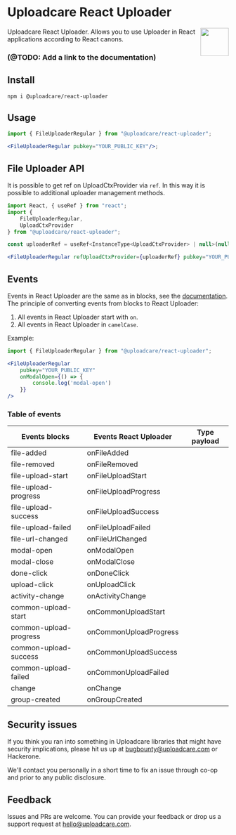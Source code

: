 # Uploadcare React Uploader

<a href="https://uploadcare.com/?utm_source=github&utm_campaign=uploadcare-js-api-clients">
    <img align="right" width="64" height="64"
      src="https://ucarecdn.com/edfdf045-34c0-4087-bbdd-e3834921f890/userpiccircletransparent.svg"
      alt="">
</a>

Uploadcare React Uploader. Allows you to use Uploader in React applications according to React canons.


### (@TODO: Add a link to the documentation)

## Install

```
npm i @uploadcare/react-uploader
```

## Usage

```jsx
import { FileUploaderRegular } from "@uploadcare/react-uploader";

<FileUploaderRegular pubkey="YOUR_PUBLIC_KEY"/>;
```

## File Uploader API

It is possible to get ref on UploadCtxProvider via `ref`. In this way it is possible to additional uploader management
methods.

```jsx
import React, { useRef } from "react";
import {
    FileUploaderRegular,
    UploadCtxProvider
} from "@uploadcare/react-uploader";

const uploaderRef = useRef<InstanceType<UploadCtxProvider> | null>(null);

<FileUploaderRegular refUploadCtxProvider={uploaderRef} pubkey="YOUR_PUBLIC_KEY"/>;
```

## Events

Events in React Uploader are the same as in blocks, see the [documentation][uc-docs-events].
The principle of converting events from blocks to React Uploader:

1. All events in React Uploader start with `on`.
2. All events in React Uploader in `camelCase`.

Example:

```jsx
import { FileUploaderRegular } from "@uploadcare/react-uploader";

<FileUploaderRegular
    pubkey="YOUR_PUBLIC_KEY"
    onModalOpen={() => {
        console.log('modal-open')
    }}
/>
```

### Table of events

| Events blocks          | Events React Uploader  | Type payload |
|------------------------|------------------------|--------------|
| file-added             | onFileAdded            |              |
| file-removed           | onFileRemoved          |              |
| file-upload-start      | onFileUploadStart      |              |
| file-upload-progress   | onFileUploadProgress   |              |
| file-upload-success    | onFileUploadSuccess    |              |
| file-upload-failed     | onFileUploadFailed     |              |
| file-url-changed       | onFileUrlChanged       |              |
| modal-open             | onModalOpen            |              |
| modal-close            | onModalClose           |              |
| done-click             | onDoneClick            |              |
| upload-click           | onUploadClick          |              |
| activity-change        | onActivityChange       |              |
| common-upload-start    | onCommonUploadStart    |              |
| common-upload-progress | onCommonUploadProgress |              |
| common-upload-success  | onCommonUploadSuccess  |              |
| common-upload-failed   | onCommonUploadFailed   |              |
| change                 | onChange               |              |
| group-created          | onGroupCreated         |              |

## Security issues

If you think you ran into something in Uploadcare libraries that might have
security implications, please hit us up at
[bugbounty@uploadcare.com][uc-email-bounty] or Hackerone.

We'll contact you personally in a short time to fix an issue through co-op and
prior to any public disclosure.

## Feedback

Issues and PRs are welcome. You can provide your feedback or drop us a support
request at [hello@uploadcare.com][uc-email-hello].

[uc-email-bounty]: mailto:bugbounty@uploadcare.com

[uc-email-hello]: mailto:hello@uploadcare.com

[badge-stack-img]: https://img.shields.io/badge/tech-stack-0690fa.svg?style=flat

[badge-stack-url]: https://stackshare.io/uploadcare/stacks/

[uc-docs-events]: https://uploadcare.com/docs/file-uploader/events/
